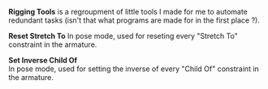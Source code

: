 **Rigging Tools** is a regroupment of little tools I made for me to automate redundant tasks (isn't that what programs are made for in the first place ?).

**Reset Stretch To**
In pose mode, used for reseting every "Stretch To" constraint in the armature.

**Set Inverse Child Of**  
In pose mode, used for setting the inverse of every "Child Of" constraint in the armature.
